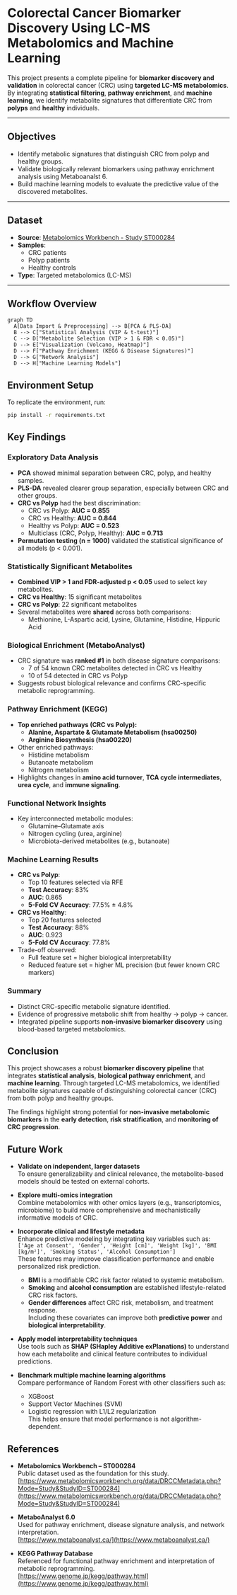 # Colorectal Cancer Biomarker Discovery Using LC-MS Metabolomics and Machine Learning

This project presents a complete pipeline for **biomarker discovery and validation** in colorectal cancer (CRC) using **targeted LC-MS metabolomics**. By integrating **statistical filtering**, **pathway enrichment**, and **machine learning**, we identify metabolite signatures that differentiate CRC from **polyps** and **healthy** individuals.

---

## Objectives

- Identify metabolic signatures that distinguish CRC from polyp and healthy groups.
- Validate biologically relevant biomarkers using pathway enrichment analysis using Metaboanalst 6.
- Build machine learning models to evaluate the predictive value of the discovered metabolites.

---

## Dataset

- **Source**: [Metabolomics Workbench - Study ST000284](https://www.metabolomicsworkbench.org)
- **Samples**:
  - CRC patients
  - Polyp patients
  - Healthy controls
- **Type**: Targeted metabolomics (LC-MS)

---

## Workflow Overview

```mermaid
graph TD
  A[Data Import & Preprocessing] --> B[PCA & PLS-DA]
  B --> C["Statistical Analysis (VIP & t-test)"]
  C --> D["Metabolite Selection (VIP > 1 & FDR < 0.05)"]
  D --> E["Visualization (Volcano, Heatmap)"]
  D --> F["Pathway Enrichment (KEGG & Disease Signatures)"]
  D --> G["Network Analysis"]
  D --> H["Machine Learning Models"]
```


## Environment Setup

To replicate the environment, run:

```bash
pip install -r requirements.txt
```


## Key Findings

### Exploratory Data Analysis
- **PCA** showed minimal separation between CRC, polyp, and healthy samples.
- **PLS-DA** revealed clearer group separation, especially between CRC and other groups.
- **CRC vs Polyp** had the best discrimination:
  - CRC vs Polyp: **AUC = 0.855**
  - CRC vs Healthy: **AUC = 0.844**
  - Healthy vs Polyp: **AUC = 0.523**
  - Multiclass (CRC, Polyp, Healthy): **AUC ≈ 0.713**
- **Permutation testing (n = 1000)** validated the statistical significance of all models (p < 0.001).

### Statistically Significant Metabolites
- **Combined VIP > 1 and FDR-adjusted p < 0.05** used to select key metabolites.
- **CRC vs Healthy**: 15 significant metabolites
- **CRC vs Polyp**: 22 significant metabolites
- Several metabolites were **shared** across both comparisons:
  - Methionine, L-Aspartic acid, Lysine, Glutamine, Histidine, Hippuric Acid

### Biological Enrichment (MetaboAnalyst)
- CRC signature was **ranked #1** in both disease signature comparisons:
  - 7 of 54 known CRC metabolites detected in CRC vs Healthy
  - 10 of 54 detected in CRC vs Polyp
- Suggests robust biological relevance and confirms CRC-specific metabolic reprogramming.

### Pathway Enrichment (KEGG)
- **Top enriched pathways (CRC vs Polyp):**
  - **Alanine, Aspartate & Glutamate Metabolism (hsa00250)**
  - **Arginine Biosynthesis (hsa00220)**
- Other enriched pathways:
  - Histidine metabolism
  - Butanoate metabolism
  - Nitrogen metabolism
- Highlights changes in **amino acid turnover**, **TCA cycle intermediates**, **urea cycle**, and **immune signaling**.

### Functional Network Insights
- Key interconnected metabolic modules:
  - Glutamine–Glutamate axis
  - Nitrogen cycling (urea, arginine)
  - Microbiota-derived metabolites (e.g., butanoate)

### Machine Learning Results
- **CRC vs Polyp**:
  - Top 10 features selected via RFE
  - **Test Accuracy**: 83%
  - **AUC**: 0.865
  - **5-Fold CV Accuracy**: 77.5% ± 4.8%
- **CRC vs Healthy**:
  - Top 20 features selected
  - **Test Accuracy**: 88%
  - **AUC**: 0.923
  - **5-Fold CV Accuracy**: 77.8%
- Trade-off observed:
  - Full feature set = higher biological interpretability
  - Reduced feature set = higher ML precision (but fewer known CRC markers)

### Summary
- Distinct CRC-specific metabolic signature identified.
- Evidence of progressive metabolic shift from healthy → polyp → cancer.
- Integrated pipeline supports **non-invasive biomarker discovery** using blood-based targeted metabolomics.

## Conclusion

This project showcases a robust **biomarker discovery pipeline** that integrates **statistical analysis**, **biological pathway enrichment**, and **machine learning**. Through targeted LC-MS metabolomics, we identified metabolite signatures capable of distinguishing colorectal cancer (CRC) from both polyp and healthy groups. 

The findings highlight strong potential for **non-invasive metabolomic biomarkers** in the **early detection**, **risk stratification**, and **monitoring of CRC progression**.

## Future Work

- **Validate on independent, larger datasets**  
  To ensure generalizability and clinical relevance, the metabolite-based models should be tested on external cohorts.

- **Explore multi-omics integration**  
  Combine metabolomics with other omics layers (e.g., transcriptomics, microbiome) to build more comprehensive and mechanistically informative models of CRC.

- **Incorporate clinical and lifestyle metadata**  
  Enhance predictive modeling by integrating key variables such as:  
  `['Age at Consent', 'Gender', 'Height [cm]', 'Weight [kg]', 'BMI [kg/m²]', 'Smoking Status', 'Alcohol Consumption']`  
  These features may improve classification performance and enable personalized risk prediction.  
  - **BMI** is a modifiable CRC risk factor related to systemic metabolism.  
  - **Smoking** and **alcohol consumption** are established lifestyle-related CRC risk factors.  
  - **Gender differences** affect CRC risk, metabolism, and treatment response.  
  Including these covariates can improve both **predictive power** and **biological interpretability**.

- **Apply model interpretability techniques**  
  Use tools such as **SHAP (SHapley Additive exPlanations)** to understand how each metabolite and clinical feature contributes to individual predictions.

- **Benchmark multiple machine learning algorithms**  
  Compare performance of Random Forest with other classifiers such as:
  - XGBoost
  - Support Vector Machines (SVM)
  - Logistic regression with L1/L2 regularization  
  This helps ensure that model performance is not algorithm-dependent.

## References

- **Metabolomics Workbench – ST000284**  
  Public dataset used as the foundation for this study.  
  [https://www.metabolomicsworkbench.org/data/DRCCMetadata.php?Mode=Study&StudyID=ST000284](https://www.metabolomicsworkbench.org/data/DRCCMetadata.php?Mode=Study&StudyID=ST000284)

- **MetaboAnalyst 6.0**  
  Used for pathway enrichment, disease signature analysis, and network interpretation.  
  [https://www.metaboanalyst.ca/](https://www.metaboanalyst.ca/)

- **KEGG Pathway Database**  
  Referenced for functional pathway enrichment and interpretation of metabolic reprogramming.  
  [https://www.genome.jp/kegg/pathway.html](https://www.genome.jp/kegg/pathway.html)



